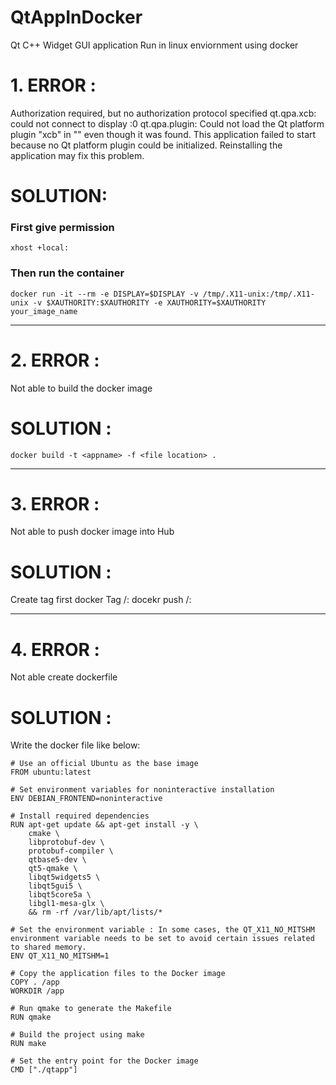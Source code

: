 # QtAppInDocker
Qt C++ Widget GUI application Run in linux enviornment using docker 

# 1. ERROR :

Authorization required, but no authorization protocol specified
qt.qpa.xcb: could not connect to display :0
qt.qpa.plugin: Could not load the Qt platform plugin "xcb" in "" even though it was found.
This application failed to start because no Qt platform plugin could be initialized. Reinstalling the application may fix this problem.

# SOLUTION:

### First give permission
    xhost +local:
### Then run the container
    docker run -it --rm -e DISPLAY=$DISPLAY -v /tmp/.X11-unix:/tmp/.X11-unix -v $XAUTHORITY:$XAUTHORITY -e XAUTHORITY=$XAUTHORITY your_image_name

----------------------------------------------------------------------------------------------------------------------------------------------
# 2. ERROR :

Not able to build the docker image

# SOLUTION :

    docker build -t <appname> -f <file location> .

----------------------------------------------------------------------------------------------------------------------------------------------

# 3. ERROR :

Not able to push docker image into Hub

# SOLUTION :

Create tag first
    docker Tag <appname> <username>/<appname>:<version>
    docekr push <username>/<appname>:<version>

----------------------------------------------------------------------------------------------------------------------------------------------

# 4. ERROR :

Not able create dockerfile

# SOLUTION :

Write the docker file like below:
```
# Use an official Ubuntu as the base image
FROM ubuntu:latest

# Set environment variables for noninteractive installation
ENV DEBIAN_FRONTEND=noninteractive

# Install required dependencies
RUN apt-get update && apt-get install -y \
    cmake \
    libprotobuf-dev \
    protobuf-compiler \
    qtbase5-dev \
    qt5-qmake \
    libqt5widgets5 \
    libqt5gui5 \
    libqt5core5a \
    libgl1-mesa-glx \
    && rm -rf /var/lib/apt/lists/*
   
# Set the environment variable : In some cases, the QT_X11_NO_MITSHM environment variable needs to be set to avoid certain issues related to shared memory.
ENV QT_X11_NO_MITSHM=1
   
# Copy the application files to the Docker image
COPY . /app
WORKDIR /app

# Run qmake to generate the Makefile
RUN qmake

# Build the project using make
RUN make

# Set the entry point for the Docker image
CMD ["./qtapp"]
```
